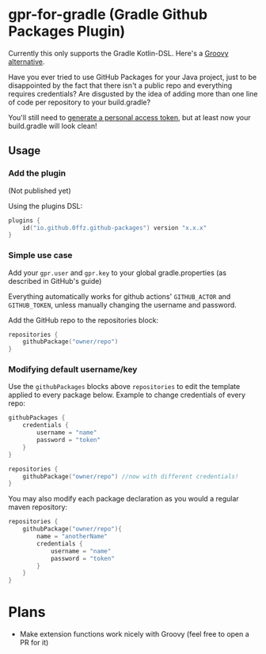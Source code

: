 # gpr-for-gradle (Gradle Github Packages Plugin)

Currently this only supports the Gradle Kotlin-DSL. Here's a [Groovy alternative](https://github.com/jarnoharno/gradle-github-packages-plugin).

Have you ever tried to use GitHub Packages for your Java project, just to be disappointed by the fact that there isn't a public repo and everything requires credentials? Are disgusted by the idea of adding more than one line of code per repository to your build.gradle? 

You'll still need to [generate a personal access token](https://docs.github.com/en/packages/using-github-packages-with-your-projects-ecosystem/configuring-gradle-for-use-with-github-packages#authenticating-to-github-packages), but at least now your build.gradle will look clean!

## Usage

### Add the plugin

(Not published yet)

Using the plugins DSL:

```kotlin
plugins {
    id("io.github.0ffz.github-packages") version "x.x.x"
}
```

### Simple use case

Add your `gpr.user` and `gpr.key` to your global gradle.properties (as described in GitHub's guide)

Everything automatically works for github actions' `GITHUB_ACTOR` and `GITHUB_TOKEN`, unless manually changing the username and password.

Add the GitHub repo to the repositories block:

```kotlin
repositories {
    githubPackage("owner/repo")
}
```

### Modifying default username/key

Use the `githubPackages` blocks above `repositories` to edit the template applied to every package below. Example to change credentials of every repo:

```kotlin
githubPackages {
    credentials {
        username = "name"
        password = "token"
    }
}

repositories {
    githubPackage("owner/repo") //now with different credentials!
}
```

You may also modify each package declaration as you would a regular maven repository:

```kotlin
repositories {
    githubPackage("owner/repo"){
        name = "anotherName"
        credentials {
            username = "name"
            password = "token"
        }
    }
}
```

# Plans

- Make extension functions work nicely with Groovy (feel free to open a PR for it)